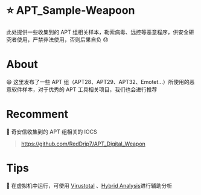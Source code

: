 # :star: APT_Sample-Weapoon
此处提供一些收集到的 APT 组相关样本，勒索病毒、远控等恶意程序，供安全研究者使用，严禁非法使用，否则后果自负 :disappointed:

# About

:smile: 这里发布了一些 APT 组（APT28、APT29、APT32、Emotet...）所使用的恶意软件样本，对于优秀的 APT 工具相关项目，我们也会进行推荐

# Recomment
:book: 奇安信收集到的 APT 组相关的 IOCS 

> https://github.com/RedDrip7/APT_Digital_Weapon

# Tips

:hammer: 在虚拟机中运行，可使用 [Virustotal](https://www.virustotal.com/) 、[Hybrid Analysis](https://habo.qq.com/)进行辅助分析
